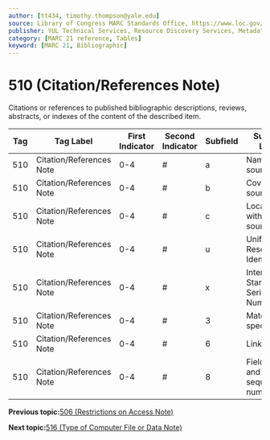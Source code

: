 ```yaml
---
author: [tt434, timothy.thompson@yale.edu]
source: Library of Congress MARC Standards Office, https://www.loc.gov/marc/bibliographic/bd510.html
publisher: YUL Technical Services, Resource Discovery Services, Metadata Services Unit
category: [MARC 21 reference, Tables]
keyword: [MARC 21, Bibliographic]
---
```


# 510 \(Citation/References Note\)

Citations or references to published bibliographic descriptions, reviews, abstracts, or indexes of the content of the described item.

|Tag|Tag Label|First Indicator|Second Indicator|Subfield|Subfield Label|Repeatable|
|---|---------|---------------|----------------|--------|--------------|----------|
|510|Citation/References Note|0-4|\#|a|Name of source|F|
|510|Citation/References Note|0-4|\#|b|Coverage of source|F|
|510|Citation/References Note|0-4|\#|c|Location within source|F|
|510|Citation/References Note|0-4|\#|u|Uniform Resource Identifier|F|
|510|Citation/References Note|0-4|\#|x|International Standard Serial Number|F|
|510|Citation/References Note|0-4|\#|3|Materials specified|F|
|510|Citation/References Note|0-4|\#|6|Linkage|F|
|510|Citation/References Note|0-4|\#|8|Field link and sequence number|F|

**Previous topic:**[506 \(Restrictions on Access Note\)](../tables/506_bib_table.md)

**Next topic:**[516 \(Type of Computer File or Data Note\)](../tables/516_bib_table.md)

